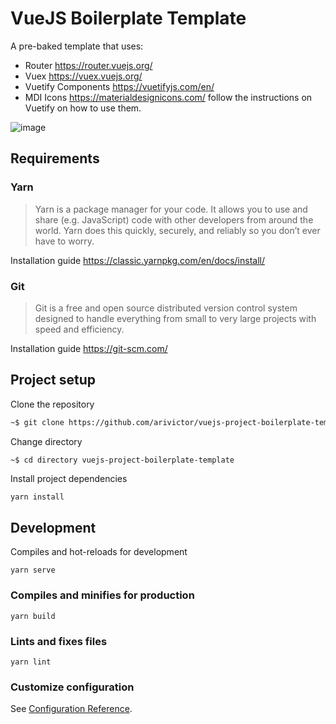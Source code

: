 # VueJS Boilerplate Template
A pre-baked template that uses:
* Router https://router.vuejs.org/
* Vuex https://vuex.vuejs.org/
* Vuetify Components https://vuetifyjs.com/en/
* MDI Icons https://materialdesignicons.com/ follow the instructions on Vuetify on how to use them.

![image](src/assets/screenshot.png, "screenshot of template")

## Requirements
### Yarn
> Yarn is a package manager for your code. It allows you to use and share (e.g. JavaScript) code with other developers from around the world. Yarn does this quickly, securely, and reliably so you don’t ever have to worry.

Installation guide https://classic.yarnpkg.com/en/docs/install/

### Git
> Git is a free and open source distributed version control system designed to handle everything from small to very large projects with speed and efficiency. 

Installation guide https://git-scm.com/

## Project setup
Clone the repository
```bash
~$ git clone https://github.com/arivictor/vuejs-project-boilerplate-template.git
```
Change directory
```bash
~$ cd directory vuejs-project-boilerplate-template
```
Install project dependencies
```
yarn install
```

## Development
Compiles and hot-reloads for development
```
yarn serve
```

### Compiles and minifies for production
```
yarn build
```

### Lints and fixes files
```
yarn lint
```

### Customize configuration
See [Configuration Reference](https://cli.vuejs.org/config/).
